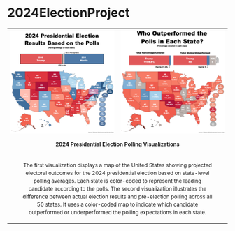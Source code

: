 # 2024ElectionProject

<table style="width: 100%;">
  <!-- Row 1: Images -->
  <tr>
    <td align="center" valign="top" style="width: 50%;">
      <img src="2024ElectionProject_P1.png" style="max-height: 300px; width: auto;" />
    </td>
    <td align="center" valign="top" style="width: 50%;">
      <img src="2024ElectionProject_P2.png" style="max-height: 300px; width: auto;" />
    </td>
  </tr>

  <!-- Row 2: Text spanning both columns -->
  <tr>
    <td colspan="2" align="center" valign="top" style="padding-top: 10px;">
      <div style="font-size: 12px; line-height: 1.5; max-width: 90%; margin: auto;">
        <strong>2024 Presidential Election Polling Visualizations</strong>
        <p>
          <br>
          The first visualization displays a map of the United States showing projected electoral outcomes for the 2024 presidential election based on state-level polling averages. 
          Each state is color-coded to represent the leading candidate according to the polls.
          The second visualization illustrates the difference between actual election results and pre-election polling across all 50 states. It uses a color-coded map to indicate which 
          candidate outperformed or underperformed the polling expectations in each state.
        </p>
      </div>
    </td>
  </tr>
</table>




